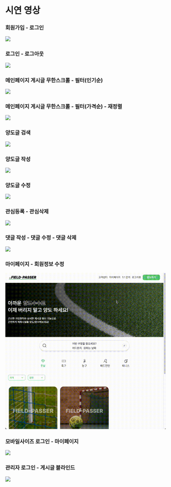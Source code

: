 # 시연 영상

### 회원가입 - 로그인

<img src="./public/demo/join-login.gif">
<br>

### 로그인 - 로그아웃

<img src="./public/demo/login-logout.gif">
<br>

### 메인페이지 게시글 무한스크롤 - 필터(인기순)

<img src="./public/demo/scroll-popular.gif">
<br>

### 메인페이지 게시글 무한스크롤 - 필터(가격순) - 재정렬

<img src="./public/demo/scroll-realign.gif">
<br>

### 양도글 검색

<img src="./public/demo/search.gif">
<br>

### 양도글 작성

<img src="./public/demo/write.gif">
<br>

### 양도글 수정

<img src="./public/demo/edit.gif">
<br>

### 관심등록 - 관심삭제

<img src="./public/demo/like.gif">
<br>

### 댓글 작성 - 댓글 수정 - 댓글 삭제

<img src="./public/demo/comment.gif">
<br>

### 마이페이지 - 회원정보 수정

<img src="./public/demo/mypage.gif">
<br>

### 모바일사이즈 로그인 - 마이페이지

<img src="./public/demo/mobile.gif">
<br>

### 관리자 로그인 - 게시글 블라인드

<img src="./public/demo/admin.gif">
<br>
